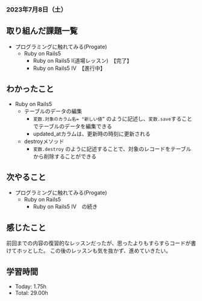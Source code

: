 ### 2023年7月8日（土）

## 取り組んだ課題一覧
- プログラミングに触れてみる(Progate)
  - Ruby on Rails5
    - Ruby on Rails5 I(道場レッスン)　【完了】
    - Ruby on Rails5 IV　【進行中】
## わかったこと
- Ruby on Rails5
  - テーブルのデータの編集
      - `変数.対象のカラム名= "新しい値”` のように記述し、`変数.save`することでテーブルのデータを編集できる
      - updated_atカラムは、更新時の時刻に更新される
  - destroyメソッド
      - `変数.destroy` のように記述することで、対象のレコードをテーブルから削除することができる
## 次やること
- プログラミングに触れてみる(Progate)
  - Ruby on Rails5
    - Ruby on Rails5 IV　の続き
## 感じたこと
前回までの内容の復習的なレッスンだったが、思ったよりもすらすらコードが書けてホッとした。
この後のレッスンも気を抜かず、進めていきたい。
## 学習時間
- Today: 1.75h
- Total: 29.00h
